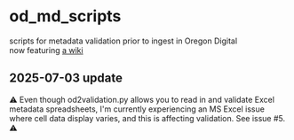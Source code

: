 # od_md_scripts
scripts for metadata validation prior to ingest in Oregon Digital  
now featuring [a wiki](https://github.com/OregonDigital/od2_md_scripts/wiki)

## 2025-07-03 update
⚠️ Even though od2validation.py allows you to read in and validate Excel metadata spreadsheets, I'm currently experiencing an MS Excel issue where cell data display varies, and this is affecting validation. See issue #5. ⚠️
